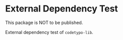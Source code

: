 # External Dependency Test

This package is NOT to be published.

External dependency test of `codetypo-lib`.
